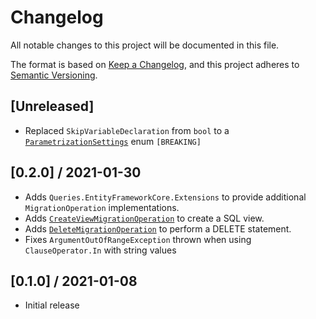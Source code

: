 # Changelog

All notable changes to this project will be documented in this file.

The format is based on [Keep a Changelog](https://keepachangelog.com/en/1.0.0/),
and this project adheres to [Semantic Versioning](https://semver.org/spec/v2.0.0.html).

## [Unreleased]
- Replaced `SkipVariableDeclaration` from `bool` to a [`ParametrizationSettings`](src/Queries.Core/Renderers/ParametrizationSettings.cs) enum `[BREAKING]`

## [0.2.0] / 2021-01-30
- Adds `Queries.EntityFrameworkCore.Extensions` to provide additional `MigrationOperation` implementations.
- Adds [`CreateViewMigrationOperation`](src/Queries.EntityFrameworkCore.Extensions/Operations/CreateViewMigrationOperation.cs) to create a SQL view.
- Adds [`DeleteMigrationOperation`](src/Queries.EntityFrameworkCore.Extensions/Operations/DeleteMigrationOperation.cs) to perform a DELETE statement.
- Fixes `ArgumentOutOfRangeException` thrown when using `ClauseOperator.In` with string values 

## [0.1.0] / 2021-01-08
- Initial release

